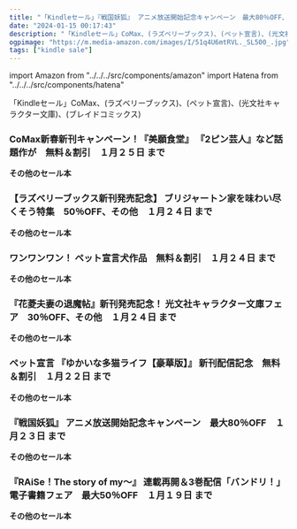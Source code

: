 ```yaml
---
title: "「Kindleセール」『戦国妖狐』 アニメ放送開始記念キャンペーン　最大80％OFF、CoMax新春新刊キャンペーン！『美願食堂』 『2ピン芸人』など話題作が　無料＆割引"
date: "2024-01-15 00:17:43"
description: "「Kindleセール」CoMax、(ラズベリーブックス)、(ペット宣言)、(光文社キャラクター文庫)、(ブレイドコミックス)"
ogpimage: "https://m.media-amazon.com/images/I/51q4U6mtRVL._SL500_.jpg"
tags: ["kindle sale"]
---
```

import Amazon from "../../../src/components/amazon"
import Hatena from "../../../src/components/hatena"

「Kindleセール」CoMax、(ラズベリーブックス)、(ペット宣言)、(光文社キャラクター文庫)、(ブレイドコミックス)



### CoMax新春新刊キャンペーン！『美願食堂』 『2ピン芸人』など話題作が　無料＆割引　１月２５日 まで


<Amazon asin="B0BLVJ6Y91" />



<Amazon asin="B09Z24D3HY" />



<Amazon asin="B09YR3K7WC" />


**その他のセール本**

<Hatena src="https://kyukyunyorituryo.github.io/kindle_sale/20240125s38039/" title=""/>

### 【ラズベリーブックス新刊発売記念】 ブリジャートン家を味わい尽くそう特集　50％OFF、その他　１月２４日 まで


<Amazon asin="B0CPLS2C4Y" />



<Amazon asin="B0B3JS8KPC" />



<Amazon asin="B0B1DXK957" />


**その他のセール本**

<Hatena src="https://kyukyunyorituryo.github.io/kindle_sale/20240124s38144/" title=""/>

### ワンワンワン！ ペット宣言犬作品　無料＆割引　１月２４日 まで


<Amazon asin="B08PBQZWNT" />



<Amazon asin="B08BZPWKRW" />



<Amazon asin="B0874CZ9TB" />


**その他のセール本**

<Hatena src="https://kyukyunyorituryo.github.io/kindle_sale/20240124s38056/" title=""/>

### 『花菱夫妻の退魔帖』新刊発売記念！ 光文社キャラクター文庫フェア　30％OFF、その他　１月２４日 まで


<Amazon asin="B0CQSP4ZKJ" />



<Amazon asin="B0BCF4J9YF" />



<Amazon asin="B09KKV88BL" />


**その他のセール本**

<Hatena src="https://kyukyunyorituryo.github.io/kindle_sale/20240124s38052/" title=""/>

### ペット宣言 『ゆかいな多猫ライフ【豪華版】』 新刊配信記念　無料＆割引　１月２２日 まで


<Amazon asin="B09VPXXLKW" />



<Amazon asin="B09CCYY162" />



<Amazon asin="B08WJ5VK5R" />


**その他のセール本**

<Hatena src="https://kyukyunyorituryo.github.io/kindle_sale/20240122s38051/" title=""/>

### 『戦国妖狐』 アニメ放送開始記念キャンペーン　最大80％OFF　１月２３日 まで


<Amazon asin="B0BKSRQ5JY" />



<Amazon asin="B08R9XRXSK" />



<Amazon asin="B08KDQNWJ7" />


**その他のセール本**

<Hatena src="https://kyukyunyorituryo.github.io/kindle_sale/20240123s38019/" title=""/>

### 『RAiSe！The story of my～』 連載再開＆3巻配信「バンドリ！」電子書籍フェア　最大50％OFF　１月１９日 まで


<Amazon asin="B08MQ43D6L" />



<Amazon asin="B07MGTKMRV" />


**その他のセール本**

<Hatena src="https://kyukyunyorituryo.github.io/kindle_sale/20240119s38008/" title=""/>